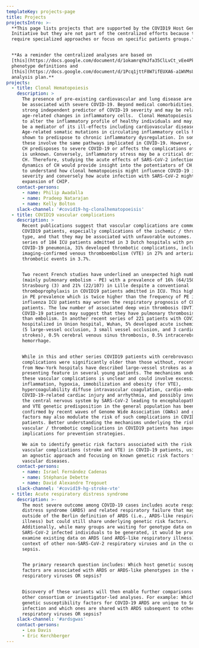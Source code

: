 ```yaml
---
templateKey: projects-page
title: Projects
projectsIntro: >-
  **This page lists projects that are supported by the COVID19 Host Genetics
  Initiative but they are not part of the centralized efforts because they
  require specialized approaches or focus on specific patients groups.**


  **As a reminder the centralized analyses are based on
  [this](https://docs.google.com/document/d/1okamrqYmJfa35ClLvCt_vEe4PkvrTwggHq7T3jbeyCI/edit?usp=sharing)
  phenotype definitions and
  [this](https://docs.google.com/document/d/1Pcq1jttF8W7ifEUXA6-a1WVMsUyEoAybS6IqvuP-Uv8/edit?ts=5e964dc2#)
  analysis plan.**
projects:
  - title: Clonal Hematopoiesis
    description: >
      The presence of pre-existing cardiovascular and lung disease are known to
      be associated with severe COVID-19. Beyond medical comorbidities, age is a
      strong independent predictor of COVID-19 severity and may be related to
      age-related changes in inflammatory cells.  Clonal Hematopoiesis is known
      to alter the inflammatory profile of healthy individuals and may, in part,
      be a mediator of its ill-effects including cardiovascular disease.
      Age-related somatic mutations in circulating inflammatory cells have been
      shown to predispose to chronic inflammatory dysregulation. In some cases,
      these involve the same pathways implicated in COVID-19. However, whether
      CH predisposes to severe COVID-19 or affects the complications of COVID-19
      is unknown. Conversely, inflammatory stress may be a critical driver of
      CH. Therefore, studying the acute effects of SARS-CoV-2 infection on the
      dynamics of CH would provide insight into the potentiators of CH. We seek
      to understand how clonal hematopoiesis might influence COVID-19 illness
      severity and conversely how acute infection with SARS-CoV-2 might promote
      expansion of CHIP.
    contact-persons:
      - name: Philip Awadalla
      - name: Pradeep Natarajan
      - name: Kelly Bolton
    slack-channel: '#covid19-hg-clonalhematopoeisis'
  - title: COVID19 vascular complications
    description: >
      Recent publications suggest that vascular complications are common in
      COVID19 patients, especially complications of the ischemic / thrombotic
      type, and that they may be associated with unfavorable outcomes. In a
      series of 184 ICU patients admitted in 3 Dutch hospitals with proven
      COVID-19 pneumonia, 31% developed thrombotic complications, including of
      imaging-confirmed venous thromboembolism (VTE) in 27% and arterial
      thrombotic events in 3.7%.


      Two recent French studies have underlined an unexpected high number of VTE
      (mainly pulmonary embolism - PE) with a prevalence of 16% (64/150) in
      Strasbourg (3) and 21% (22/107) in Lille despite a conventional
      thromboprophylaxis in COVID19 patients admitted in ICU. This high increase
      in PE prevalence which is twice higher than the frequency of PE in the
      influenza ICU patients may worsen the respiratory prognosis of COVID-19
      patients. The low number of associated deep vein thrombosis (DVT)in
      COVID-19 patients may suggest that they have pulmonary thrombosis rather
      than embolism. In another recent series of 221 patients with COVID-19
      hospitalized in Union hospital, Wuhan, 5% developed acute ischemic stroke
      (5 large-vessel occlusion, 3 small vessel occlusion, and 3 cardioembolic
      strokes), 0.5% cerebral venous sinus thrombosis, 0.5% intracerebral
      hemorrhage.


      While in this and other series COVID19 patients with cerebrovascular
      complications were significantly older than those without, recent reports
      from New-York hospitals have described large-vessel strokes as a
      presenting feature in several young patients. The mechanisms underlying
      these vascular complications is unclear and could involve excessive
      inflammation, hypoxia, immobilization and obesity (for VTE),
      hypercoagulability diffuse intravascular coagulation, cardio-embolism from
      COVID-19-related cardiac injury and arrhythmia, and possibly invasion of
      the central nervous system by SARS-CoV-2 leading to encephalopathy. Stroke
      and VTE genetic predisposition in the general population has been
      confirmed by recent waves of Genome Wide Association (GWAs) and genetic
      factors may also modulate the risk of such complications in COVID19
      patients. Better understanding the mechanisms underlying the risk of
      vascular / thrombotic complications in COVID19 patients has important
      implications for prevention strategies.

      We aim to identify genetic risk factors associated with the risk of
      vascular complications (stroke and VTE) in COVID-19 patients, using both
      an agnostic approach and focusing on known genetic risk factors for these
      vascular diseases.
    contact-persons:
      - name: Israel Fernández Cadenas
      - name: Stéphanie Debette
      - name: David Alexandre Tregouet
    slack-channel: '#covid19-hg-stroke-vte'
  - title: Acute respiratory distress syndrome
    description: >-
      The most severe outcome among COVID-19 cases includes acute respiratory
      distress syndrome (ARDS) and related respiratory failure that may fall
      outside of the Berlin definition of ARDS (i.e., ARDS-like respiratory
      illness) but could still share underlying genetic risk factors.
      Additionally, while many groups are waiting for genotype data on
      SARS-CoV-2 infected individuals to be generated, it would be prudent to
      examine existing data on ARDS (and ARDS-like respiratory illness) in the
      context of other non-SARS-CoV-2 respiratory viruses and in the context of
      sepsis.


      The primary research question includes: Which host genetic susceptibility
      factors are associated with ARDS or ARDS-like phenotypes in the context of
      respiratory viruses OR sepsis?


      Discovery of these variants will then enable further comparisons with
      other consortium or investigator-led analyses. For example: Which host
      genetic susceptibility factors for COVID-19 ARDS are unique to SARS-CoV-2
      infection and which ones are shared with ARDS subsequent to other
      respiratory viruses OR sepsis?
    slack-channel: '#ardsgwas'
    contact-persons:
      - Lea Davis
      - Eric Kerchberger
---
```

